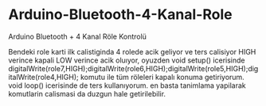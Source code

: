 # Arduino-Bluetooth-4-Kanal-Role
Arduino Bluetooth + 4 Kanal Röle Kontrolü 

Bendeki role karti ilk calistiginda 4 rolede acik geliyor ve ters calisiyor HIGH verince kapali LOW verince acik oluıyor,
oyuzden void setup() icerisinde digitalWrite(role7,HIGH);digitalWrite(role6,HIGH);digitalWrite(role5,HIGH);digitalWrite(role4,HIGH);
komutu ile tüm röleleri kapalı konuma getiriyorum. void loop() icerisinde de ters kullanıyorum. en basta tanimlama yapilarak komutlarin calismasi
da duzgun hale getirilebilir.

